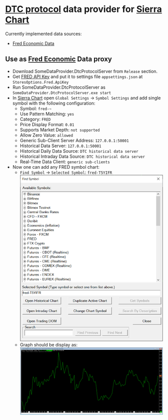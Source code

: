 # [DTC protocol](https://www.dtcprotocol.org/) data provider for [Sierra Chart](https://www.sierrachart.com/)
Currently implemented data sources:
- [Fred Economic Data](https://fred.stlouisfed.org/docs/api/fred/)

## Use as [Fred Economic](https://fred.stlouisfed.org/docs/api/fred/) Data proxy
- Download SomeDataProvider.DtcProtocolServer from `Release` section.
- Get [FRED API Key](https://fred.stlouisfed.org/docs/api/api_key.html) and put it to settings file `appsettings.json` at `StoresOptions.Fred.ApiKey`
- Run SomeDataProvider.DtcProtocolServer as `SomeDataProvider.DtcProtocolServer.exe start`
- In [Sierra Chart](https://www.sierrachart.com/) open `Global Settings` -> `Symbol Settings` and add single symbol with the following configuration:
  - Symbol: `fred-~`
  - Use Pattern Matching: `yes`
  - Category: `FRED`
  - Price Display Format: `0.01`
  - Supports Market Depth: `not supported`
  - Allow Zero Value: `allowed`
  - Generic Sub-Client Server Address: `127.0.0.1:50001`
  - Historical Data Server: `127.0.0.1:50001`
  - Historical Daily Data Source: `DTC historical data server`
  - Historical Intraday Data Source: `DTC historical data server`
  - Real-Time Data Client: `generic sub-clients`
- Now one can add any FRED symbol chart:
  - `Find Symbol` -> `Selected Symbol`: `fred-T5YIFR`\
  ![Screenshot](https://raw.githubusercontent.com/nikolaybobrovskiy/SomeDataProvider/master/blob/ExampleFredSymbolFindDlg.png)
  -  Graph should be display as:\
  ![Screenshot](https://raw.githubusercontent.com/nikolaybobrovskiy/SomeDataProvider/master/blob/ExampleFredSymbolChart.png?raw=true) 